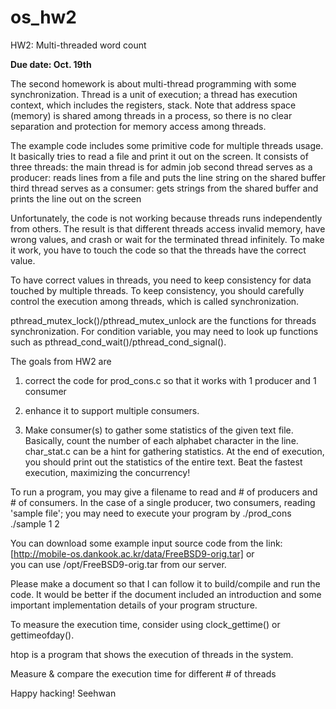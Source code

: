 # os_hw2
HW2: Multi-threaded word count

**Due date: Oct. 19th**

The second homework is about multi-thread programming with some synchronization.
Thread is a unit of execution; a thread has execution context, 
    which includes the registers, stack.
Note that address space (memory) is shared among threads in a process, 
    so there is no clear separation and protection for memory access among threads.

The example code includes some primitive code for multiple threads usage.
It basically tries to read a file and print it out on the screen.
It consists of three threads: the main thread is for admin job 
    second thread serves as a producer: reads lines from a file and puts the line string on the shared buffer
    third thread serves as a consumer:  gets strings from the shared buffer and prints the line out on the screen

Unfortunately, the code is not working because threads runs independently from others.
The result is that different threads access invalid memory, have wrong values, and crash or wait for the terminated thread infinitely.
To make it work, you have to touch the code so that the threads have the correct value.

To have correct values in threads, you need to keep consistency for data touched by multiple threads.
To keep consistency, you should carefully control the execution among threads, which is called synchronization.

pthread_mutex_lock()/pthread_mutex_unlock are the functions for threads synchronization.
For condition variable, you may need to look up functions such as pthread_cond_wait()/pthread_cond_signal().

The goals from HW2 are 

1. correct the code for prod_cons.c so that it works with 1 producer and 1 consumer

2. enhance it to support multiple consumers.

3. Make consumer(s) to gather some statistics of the given text file. 
Basically, count the number of each alphabet character in the line.
char_stat.c can be a hint for gathering statistics.
At the end of execution, you should print out the statistics of the entire text.
Beat the fastest execution, maximizing the concurrency!

To run a program, you may give a filename to read and # of producers and # of consumers.
In the case of a single producer, two consumers, reading 'sample file'; you may need to execute your program by
./prod_cons ./sample 1 2 

You can download some example input source code from the link: [http://mobile-os.dankook.ac.kr/data/FreeBSD9-orig.tar] or  
you can use /opt/FreeBSD9-orig.tar from our server.

Please make a document so that I can follow it to build/compile and run the code.
It would be better if the document included an introduction and some important implementation details of your program structure.

To measure the execution time, consider using clock_gettime() or gettimeofday().

htop is a program that shows the execution of threads in the system.

Measure & compare the execution time for different # of threads

Happy hacking!
Seehwan
